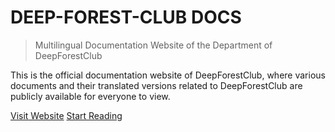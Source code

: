 <h1 id="cover-heading">
  DEEP-FOREST-CLUB DOCS
</h1>


> Multilingual Documentation Website of the Department of DeepForestClub

This is the official documentation website of DeepForestClub, where various documents and 
their translated versions related to DeepForestClub are publicly available for everyone to view.


[Visit Website](https://deep-forest-club.wikidot.com/)
[Start Reading](#select-localization-version)
